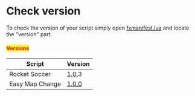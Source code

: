 # Check version

To check the version of your script simply open [fxmanifest.lua](rocket-soccer/fxmanifest.md) and locate the "version" part.

#### <mark style="color:red;">Versions</mark>

| Script          | Version                                       |
| --------------- | --------------------------------------------- |
| Rocket Soccer   | [1.0.](rocket-soccer/update.md#update-1.0.3)3 |
| Easy Map Change | [1.0.0](easy-map-change/update.md)            |
